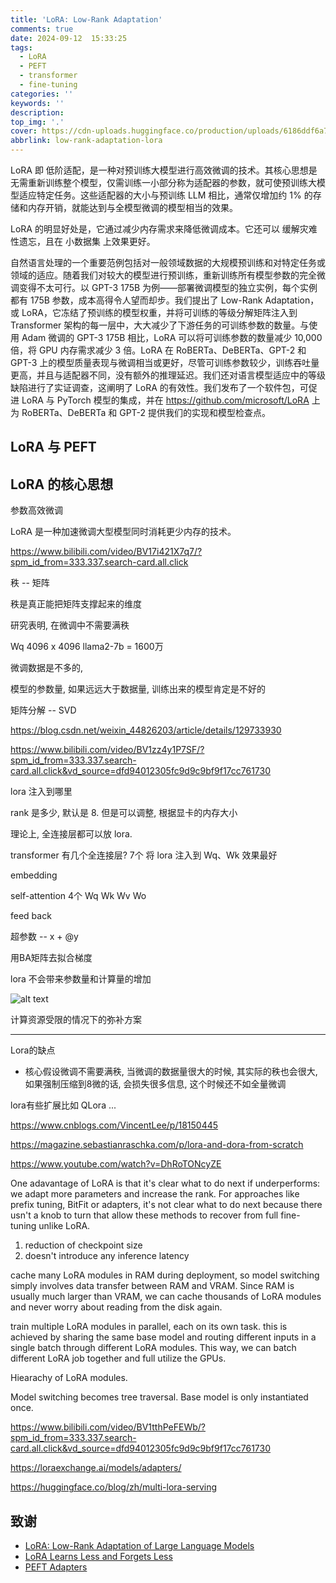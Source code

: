 ```yaml
---
title: 'LoRA: Low-Rank Adaptation'
comments: true
date: 2024-09-12  15:33:25
tags:
  - LoRA
  - PEFT
  - transformer
  - fine-tuning
categories: ''
keywords: ''
description: 
top_img: '.'
cover: https://cdn-uploads.huggingface.co/production/uploads/6186ddf6a7717cb375090c01/v4S5zBurs0ouGNwYj1GEd.jpeg
abbrlink: low-rank-adaptation-lora
---
```


LoRA 即 低阶适配，是一种对预训练大模型进行高效微调的技术。其核心思想是无需重新训练整个模型，仅需训练一小部分称为适配器的参数，就可使预训练大模型适应特定任务。这些适配器的大小与预训练 LLM 相比，通常仅增加约 1% 的存储和内存开销，就能达到与全模型微调的模型相当的效果。

LoRA 的明显好处是，它通过减少内存需求来降低微调成本。它还可以 缓解灾难性遗忘，且在 小数据集 上效果更好。


自然语言处理的一个重要范例包括对一般领域数据的大规模预训练和对特定任务或领域的适应。随着我们对较大的模型进行预训练，重新训练所有模型参数的完全微调变得不太可行。以 GPT-3 175B 为例——部署微调模型的独立实例，每个实例都有 175B 参数，成本高得令人望而却步。我们提出了 Low-Rank Adaptation，或 LoRA，它冻结了预训练的模型权重，并将可训练的等级分解矩阵注入到 Transformer 架构的每一层中，大大减少了下游任务的可训练参数的数量。与使用 Adam 微调的 GPT-3 175B 相比，LoRA 可以将可训练参数的数量减少 10,000 倍，将 GPU 内存需求减少 3 倍。LoRA 在 RoBERTa、DeBERTa、GPT-2 和 GPT-3 上的模型质量表现与微调相当或更好，尽管可训练参数较少，训练吞吐量更高，并且与适配器不同，没有额外的推理延迟。我们还对语言模型适应中的等级缺陷进行了实证调查，这阐明了 LoRA 的有效性。我们发布了一个软件包，可促进 LoRA 与 PyTorch 模型的集成，并在 https://github.com/microsoft/LoRA 上为 RoBERTa、DeBERTa 和 GPT-2 提供我们的实现和模型检查点。

## LoRA 与 PEFT



## LoRA 的核心思想








参数高效微调

LoRA 是一种加速微调大型模型同时消耗更少内存的技术。

https://www.bilibili.com/video/BV17i421X7q7/?spm_id_from=333.337.search-card.all.click

秩 -- 矩阵 

秩是真正能把矩阵支撑起来的维度

研究表明, 在微调中不需要满秩 

Wq 4096 x 4096 llama2-7b = 1600万 

微调数据是不多的,  

模型的参数量, 如果远远大于数据量, 训练出来的模型肯定是不好的 


矩阵分解 -- SVD 

https://blog.csdn.net/weixin_44826203/article/details/129733930 

https://www.bilibili.com/video/BV1zz4y1P7SF/?spm_id_from=333.337.search-card.all.click&vd_source=dfd94012305fc9d9c9bf9f17cc761730


lora 注入到哪里

rank 是多少, 默认是 8. 但是可以调整, 根据显卡的内存大小

理论上, 全连接层都可以放 lora.


transformer 有几个全连接层? 7个 将 lora 注入到 Wq、Wk 效果最好

embedding
 
self-attention 4个  Wq Wk Wv Wo

feed  back 


超参数 -- x + @y

用BA矩阵去拟合梯度


lora 不会带来参数量和计算量的增加


![alt text](image-1.png) 


计算资源受限的情况下的弥补方案

---

Lora的缺点

- 核心假设微调不需要满秩, 当微调的数据量很大的时候, 其实际的秩也会很大, 如果强制压缩到8微的话, 会损失很多信息, 这个时候还不如全量微调

lora有些扩展比如 QLora ...


https://www.cnblogs.com/VincentLee/p/18150445


https://magazine.sebastianraschka.com/p/lora-and-dora-from-scratch

https://www.youtube.com/watch?v=DhRoTONcyZE 



One adavantage of LoRA is that it's clear what to do next if underperforms: we adapt more parameters and increase the rank. For approaches like prefix tuning, BitFit or adapters, it's not clear what to do next because there usn't a knob to turn that allow these methods to recover from full fine-tuning unlike LoRA.

1. reduction of checkpoint size
2. doesn't introduce any inference latency

cache many LoRA modules in RAM during deployment, so model switching simply involves data transfer between RAM and VRAM. Since RAM is usually much larger than VRAM, we can cache thousands of LoRA modules and never worry about reading from the disk again.

train multiple LoRA modules in parallel, each on its own task. this is achieved by sharing the same base model and routing different inputs in a single batch through different LoRA modules. This way, we can batch different LoRA job together and full utilize the GPUs.

Hiearachy of LoRA modules.

Model switching becomes tree traversal. Base model is only instantiated once.

https://www.bilibili.com/video/BV1tthPeFEWb/?spm_id_from=333.337.search-card.all.click&vd_source=dfd94012305fc9d9c9bf9f17cc761730


https://loraexchange.ai/models/adapters/

https://huggingface.co/blog/zh/multi-lora-serving

## 致谢

- [LoRA: Low-Rank Adaptation of Large Language Models](https://arxiv.org/abs/2202.12492)
- [LoRA Learns Less and Forgets Less](https://huggingface.co/papers/2405.09673)
- [PEFT Adapters](https://huggingface.co/docs/peft/conceptual_guides/adapter#low-rank-adaptation-lora)